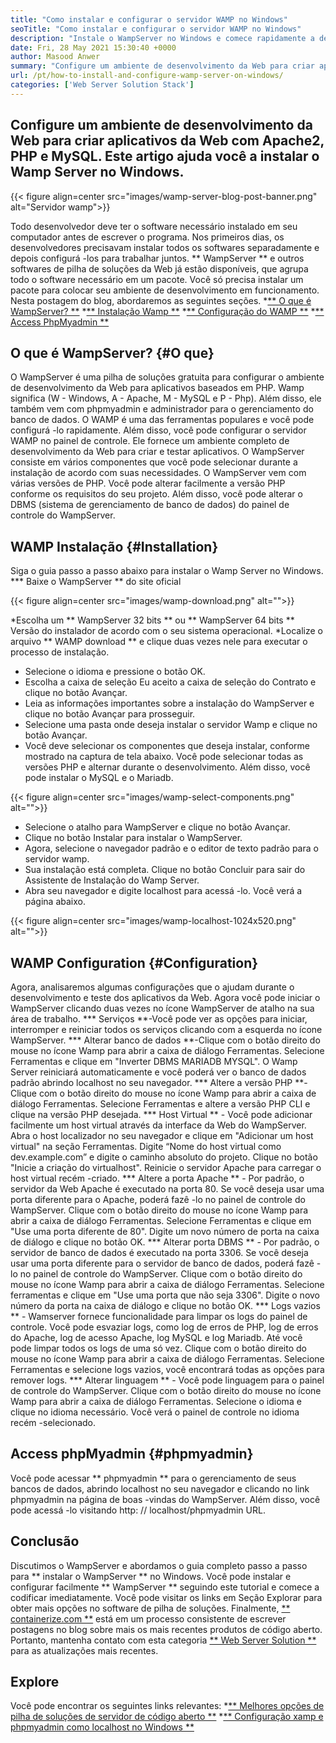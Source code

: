 ```yaml
---
title: "Como instalar e configurar o servidor WAMP no Windows" 
seoTitle: "Como instalar e configurar o servidor WAMP no Windows" 
description: "Instale o WampServer no Windows e comece rapidamente a desenvolver aplicativos da Web baseados em PHP. O servidor Wamp está disponível para o Windows 32 e 64 bits." 
date: Fri, 28 May 2021 15:30:40 +0000
author: Masood Anwer
summary: "Configure um ambiente de desenvolvimento da Web para criar aplicativos da Web com Apache2, PHP e MySQL. Este artigo ajuda você a instalar o Wamp Server no Windows." 
url: /pt/how-to-install-and-configure-wamp-server-on-windows/
categories: ['Web Server Solution Stack']
---
```


## Configure um ambiente de desenvolvimento da Web para criar aplicativos da Web com Apache2, PHP e MySQL. Este artigo ajuda você a instalar o Wamp Server no Windows.

{{< figure align=center src="images/wamp-server-blog-post-banner.png" alt="Servidor wamp">}}

Todo desenvolvedor deve ter o software necessário instalado em seu computador antes de escrever o programa. Nos primeiros dias, os desenvolvedores precisavam instalar todos os softwares separadamente e depois configurá -los para trabalhar juntos. ** WampServer ** e outros softwares de pilha de soluções da Web já estão disponíveis, que agrupa todo o software necessário em um pacote. Você só precisa instalar um pacote para colocar seu ambiente de desenvolvimento em funcionamento.
Nesta postagem do blog, abordaremos as seguintes seções.
  *[** O que é WampServer? **][1]
  *[** Instalação Wamp **][2]
  *[** Configuração do WAMP **][3]
  *[** Access PhpMyadmin **][4]

## O que é WampServer? {#O que}
O WampServer é uma pilha de soluções gratuita para configurar o ambiente de desenvolvimento da Web para aplicativos baseados em PHP. Wamp significa (W - Windows, A - Apache, M - MySQL e P - Php). Além disso, ele também vem com phpmyadmin e administrador para o gerenciamento do banco de dados. O WAMP é uma das ferramentas populares e você pode configurá -lo rapidamente. Além disso, você pode configurar o servidor WAMP no painel de controle. Ele fornece um ambiente completo de desenvolvimento da Web para criar e testar aplicativos. O WampServer consiste em vários componentes que você pode selecionar durante a instalação de acordo com suas necessidades. O WampServer vem com várias versões de PHP. Você pode alterar facilmente a versão PHP conforme os requisitos do seu projeto. Além disso, você pode alterar o DBMS (sistema de gerenciamento de banco de dados) do painel de controle do WampServer.

## WAMP Instalação {#Installation}
Siga o guia passo a passo abaixo para instalar o Wamp Server no Windows.
  *** Baixe o WampServer ** do site oficial

{{< figure align=center src="images/wamp-download.png" alt="">}}

  *Escolha um ** WampServer 32 bits ** ou ** WampServer 64 bits ** Versão do instalador de acordo com o seu sistema operacional.
  *Localize o arquivo ** WAMP download ** e clique duas vezes nele para executar o processo de instalação.
  * Selecione o idioma e pressione o botão OK.
  * Escolha a caixa de seleção Eu aceito a caixa de seleção do Contrato e clique no botão Avançar.
  * Leia as informações importantes sobre a instalação do WampServer e clique no botão Avançar para prosseguir.
  * Selecione uma pasta onde deseja instalar o servidor Wamp e clique no botão Avançar.
  * Você deve selecionar os componentes que deseja instalar, conforme mostrado na captura de tela abaixo. Você pode selecionar todas as versões PHP e alternar durante o desenvolvimento. Além disso, você pode instalar o MySQL e o Mariadb.

{{< figure align=center src="images/wamp-select-components.png" alt="">}}

  * Selecione o atalho para WampServer e clique no botão Avançar.
  * Clique no botão Instalar para instalar o WampServer.
  * Agora, selecione o navegador padrão e o editor de texto padrão para o servidor wamp.
  * Sua instalação está completa. Clique no botão Concluir para sair do Assistente de Instalação do Wamp Server.
  * Abra seu navegador e digite localhost para acessá -lo. Você verá a página abaixo.

{{< figure align=center src="images/wamp-localhost-1024x520.png" alt="">}}


## WAMP Configuration {#Configuration}
Agora, analisaremos algumas configurações que o ajudam durante o desenvolvimento e teste dos aplicativos da Web. Agora você pode iniciar o WampServer clicando duas vezes no ícone WampServer de atalho na sua área de trabalho.
  *** Serviços **-Você pode ver as opções para iniciar, interromper e reiniciar todos os serviços clicando com a esquerda no ícone WampServer.
  *** Alterar banco de dados **-Clique com o botão direito do mouse no ícone Wamp para abrir a caixa de diálogo Ferramentas. Selecione Ferramentas e clique em "Inverter DBMS MARIADB MYSQL". O Wamp Server reiniciará automaticamente e você poderá ver o banco de dados padrão abrindo localhost no seu navegador.
  *** Altere a versão PHP **-Clique com o botão direito do mouse no ícone Wamp para abrir a caixa de diálogo Ferramentas. Selecione Ferramentas e altere a versão PHP CLI e clique na versão PHP desejada.
  *** Host Virtual ** - Você pode adicionar facilmente um host virtual através da interface da Web do WampServer. Abra o host localizador no seu navegador e clique em "Adicionar um host virtual" na seção Ferramentas. Digite “Nome do host virtual como dev.example.com” e digite o caminho absoluto do projeto. Clique no botão "Inicie a criação do virtualhost". Reinicie o servidor Apache para carregar o host virtual recém -criado.
  *** Altere a porta Apache ** - Por padrão, o servidor da Web Apache é executado na porta 80. Se você deseja usar uma porta diferente para o Apache, poderá fazê -lo no painel de controle do WampServer. Clique com o botão direito do mouse no ícone Wamp para abrir a caixa de diálogo Ferramentas. Selecione Ferramentas e clique em "Use uma porta diferente de 80". Digite um novo número de porta na caixa de diálogo e clique no botão OK.
  *** Alterar porta DBMS ** - Por padrão, o servidor de banco de dados é executado na porta 3306. Se você deseja usar uma porta diferente para o servidor de banco de dados, poderá fazê -lo no painel de controle do WampServer. Clique com o botão direito do mouse no ícone Wamp para abrir a caixa de diálogo Ferramentas. Selecione ferramentas e clique em "Use uma porta que não seja 3306". Digite o novo número da porta na caixa de diálogo e clique no botão OK.
  *** Logs vazios ** - Wamserver fornece funcionalidade para limpar os logs do painel de controle. Você pode esvaziar logs, como log de erros de PHP, log de erros do Apache, log de acesso Apache, log MySQL e log Mariadb. Até você pode limpar todos os logs de uma só vez. Clique com o botão direito do mouse no ícone Wamp para abrir a caixa de diálogo Ferramentas. Selecione Ferramentas e selecione logs vazios, você encontrará todas as opções para remover logs.
  *** Alterar linguagem ** - Você pode linguagem para o painel de controle do WampServer. Clique com o botão direito do mouse no ícone Wamp para abrir a caixa de diálogo Ferramentas. Selecione o idioma e clique no idioma necessário. Você verá o painel de controle no idioma recém -selecionado.

## Access phpMyadmin {#phpmyadmin}
Você pode acessar ** phpmyadmin ** para o gerenciamento de seus bancos de dados, abrindo localhost no seu navegador e clicando no link phpmyadmin na página de boas -vindas do WampServer. Além disso, você pode acessá -lo visitando http: // localhost/phpmyadmin URL.

## Conclusão
Discutimos o WampServer e abordamos o guia completo passo a passo para ** instalar o WampServer ** no Windows. Você pode instalar e configurar facilmente ** WampServer ** seguindo este tutorial e comece a codificar imediatamente. Você pode visitar os links em Seção Explorar para obter mais opções no software de pilha de soluções.
Finalmente, [** containerize.com **][5] está em um processo consistente de escrever postagens no blog sobre mais os mais recentes produtos de código aberto. Portanto, mantenha contato com esta categoria [** Web Server Solution **][6] para as atualizações mais recentes.

## Explore
Você pode encontrar os seguintes links relevantes:
  *[** Melhores opções de pilha de soluções de servidor de código aberto **][7]
  *[** Configuração xamp e phpmyadmin como localhost no Windows **][8]

  
[1]: #What
[2]: #Installation
[3]: #Configuration
[4]: #phpMyAdmin
[5]: https://containerize.com
[6]: https://blog.containerize.com/category/web-server-solution-stack/
[7]: https://products.containerize.com/solution-stack/
[8]: https://blog.containerize.com/database-management-software/how-to-setup-xampp-and-phpmyadmin-as-localhost-on-windows/
